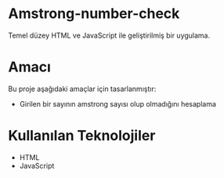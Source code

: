 
# Amstrong-number-check
Temel düzey HTML ve JavaScript ile geliştirilmiş bir uygulama.

# Amacı
Bu proje aşağıdaki amaçlar için tasarlanmıştır:
- Girilen bir sayının amstrong sayısı olup olmadığını hesaplama

# Kullanılan Teknolojiler
- HTML
- JavaScript
